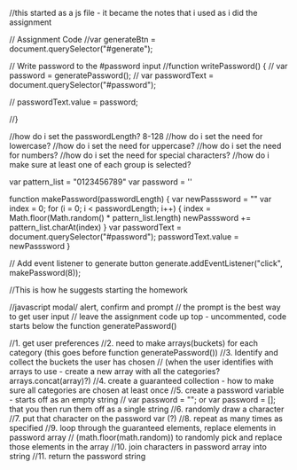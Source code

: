 
//this started as a js file - it became the notes that i used as i did the assignment

// Assignment Code
//var generateBtn = document.querySelector("#generate");

// Write password to the #password input
//function writePassword() {
//  var password = generatePassword();
//  var passwordText = document.querySelector("#password");

//  passwordText.value = password;

//}



//how do i set the passwordLength? 8-128
//how do i set the need for lowercase?
//how do i set the need for uppercase?
//how do i set the need for numbers?
//how do i set the need for special characters?
//how do i make sure at least one of each group is selected?


var pattern_list = "0123456789"
var password = ''

function makePassword(passwordLength)
{
  var newPasssword = ""
  var index = 0;
  for (i = 0; i < passwordLength; i++)
  {
    index = Math.floor(Math.random() * pattern_list.length)
    newPasssword += pattern_list.charAt(index)
  }
  var passwordText = document.querySelector("#password");
  passwordText.value = newPasssword
}

// Add event listener to generate button
generate.addEventListener("click", makePassword(8));



//This is how he suggests starting the homework

//javascript modal/ alert, confirm and prompt
//  the prompt is the best way to get user input
//  leave the assignment code up top - uncommented, code starts below the function generatePassword()

//1. get user preferences
//2. need to make arrays(buckets) for each category (this goes before function generatePassword())
//3. Identify and collect the buckets the user has chosen
// (when the user identifies with arrays to use - create a new array with all the categories? arrays.concat(array)?)
//4. create a guaranteed collection - how to make sure all categories are chosen at least once
//5. create a password variable - starts off as an empty string
// var password = ""; or var password = []; that you then run them off as a single string
//6. randomly draw a character
//7. put that character on the password var (?)
//8. repeat as many times as specified
//9. loop through the guaranteed elements, replace elements in password array
// (math.floor(math.random)) to randomly pick and replace those elements in the array
//10. join characters in password array into string
//11. return the password string
